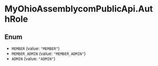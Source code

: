# MyOhioAssemblycomPublicApi.AuthRole

## Enum

* `MEMBER` (value: `"MEMBER"`)
* `MEMBER_ADMIN` (value: `"MEMBER_ADMIN"`)
* `ADMIN` (value: `"ADMIN"`)
